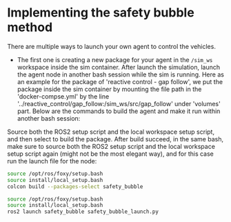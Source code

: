 # Implementing the safety bubble method

There are multiple ways to launch your own agent to control the vehicles.

- The first one is creating a new package for your agent in the `/sim_ws` workspace inside the sim container. After launch the simulation, launch the agent node in another bash session while the sim is running. Here as an example for the package of 'reactive control - gap follow', we put the package inside the sim container by mounting the file path in the 'docker-compse.yml' by the line '../reactive_control/gap_follow:/sim_ws/src/gap_follow' under 'volumes' part. Below are the commands to build the agent and make it run within another bash session:

Source both the ROS2 setup script and the local workspace setup script, and then select to build the package. After build succeed, in the same bash, make sure to source both the ROS2 setup script and the local workspace setup script again (might not be the most elegant way), and for this case run the launch file for the node:
```bash
source /opt/ros/foxy/setup.bash
source install/local_setup.bash
colcon build --packages-select safety_bubble

source /opt/ros/foxy/setup.bash
source install/local_setup.bash
ros2 launch safety_bubble safety_bubble_launch.py
```
